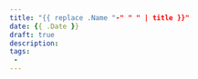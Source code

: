 ```yaml
---
title: "{{ replace .Name "-" " " | title }}"
date: {{ .Date }}
draft: true
description:
tags:
 -
---
```


